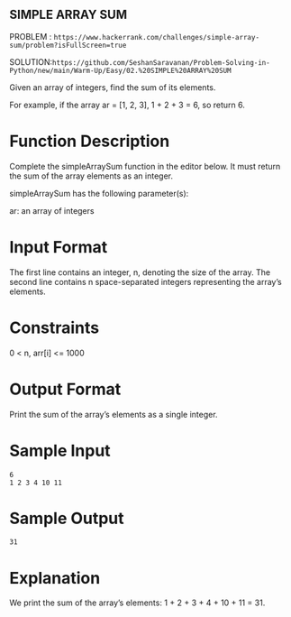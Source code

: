 ## SIMPLE ARRAY SUM
PROBLEM : ```https://www.hackerrank.com/challenges/simple-array-sum/problem?isFullScreen=true```

SOLUTION:```https://github.com/SeshanSaravanan/Problem-Solving-in-Python/new/main/Warm-Up/Easy/02.%20SIMPLE%20ARRAY%20SUM``` 

Given an array of integers, find the sum of its elements.

For example, if the array ar = [1, 2, 3], 1 + 2 + 3 = 6, so return 6.

# Function Description

Complete the simpleArraySum function in the editor below. It must return the sum of the array elements as an integer.

simpleArraySum has the following parameter(s):

ar: an array of integers
# Input Format
The first line contains an integer, n, denoting the size of the array.
The second line contains n space-separated integers representing the array’s elements.

# Constraints
0 < n, arr[i] <= 1000
# Output Format
Print the sum of the array’s elements as a single integer.

# Sample Input
```
6
1 2 3 4 10 11
```
# Sample Output
```
31
```
# Explanation

We print the sum of the array’s elements: 1 + 2 + 3 + 4 + 10 + 11 = 31.
